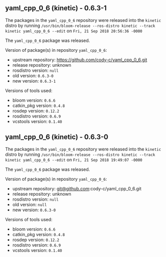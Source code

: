 ## yaml_cpp_0_6 (kinetic) - 0.6.3-1

The packages in the `yaml_cpp_0_6` repository were released into the `kinetic` distro by running `/usr/bin/bloom-release --ros-distro kinetic --track kinetic yaml_cpp_0_6 --edit` on `Fri, 21 Sep 2018 20:56:36 -0000`

The `yaml_cpp_0_6` package was released.

Version of package(s) in repository `yaml_cpp_0_6`:

- upstream repository: https://github.com/cody-c/yaml_cpp_0_6.git
- release repository: unknown
- rosdistro version: `null`
- old version: `0.6.3-0`
- new version: `0.6.3-1`

Versions of tools used:

- bloom version: `0.6.6`
- catkin_pkg version: `0.4.8`
- rosdep version: `0.12.2`
- rosdistro version: `0.6.9`
- vcstools version: `0.1.40`


## yaml_cpp_0_6 (kinetic) - 0.6.3-0

The packages in the `yaml_cpp_0_6` repository were released into the `kinetic` distro by running `/usr/bin/bloom-release --ros-distro kinetic --track kinetic yaml_cpp_0_6 --edit` on `Fri, 21 Sep 2018 19:49:07 -0000`

The `yaml_cpp_0_6` package was released.

Version of package(s) in repository `yaml_cpp_0_6`:

- upstream repository: git@github.com:cody-c/yaml_cpp_0_6.git
- release repository: unknown
- rosdistro version: `null`
- old version: `null`
- new version: `0.6.3-0`

Versions of tools used:

- bloom version: `0.6.6`
- catkin_pkg version: `0.4.8`
- rosdep version: `0.12.2`
- rosdistro version: `0.6.9`
- vcstools version: `0.1.40`



